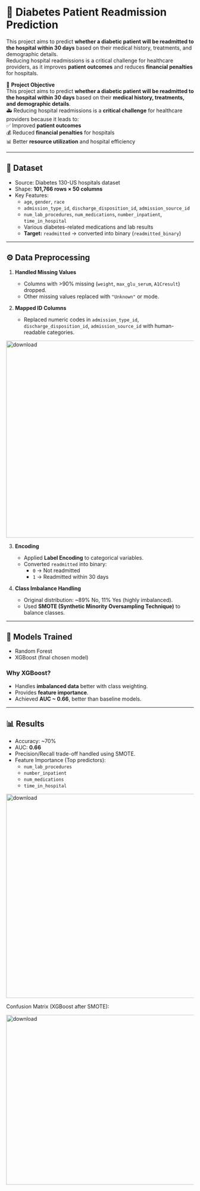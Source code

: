 # 🏥 Diabetes Patient Readmission Prediction

This project aims to predict **whether a diabetic patient will be readmitted to the hospital within 30 days** based on their medical history, treatments, and demographic details.  
Reducing hospital readmissions is a critical challenge for healthcare providers, as it improves **patient outcomes** and reduces **financial penalties** for hospitals.

🎯 **Project Objective**  
This project aims to predict **whether a diabetic patient will be readmitted to the hospital within 30 days** based on their **medical history, treatments, and demographic details**.  
🚑 Reducing hospital readmissions is a **critical challenge** for healthcare providers because it leads to:  
✅ Improved **patient outcomes**  
💰 Reduced **financial penalties** for hospitals  
📊 Better **resource utilization** and hospital efficiency  

---

## 📂 Dataset

- Source: Diabetes 130-US hospitals dataset  
- Shape: **101,766 rows × 50 columns**  
- Key Features:
  - `age`, `gender`, `race`  
  - `admission_type_id`, `discharge_disposition_id`, `admission_source_id`  
  - `num_lab_procedures`, `num_medications`, `number_inpatient`, `time_in_hospital`  
  - Various diabetes-related medications and lab results  
  - **Target:** `readmitted` → converted into binary (`readmitted_binary`)

---

## ⚙️ Data Preprocessing

1. **Handled Missing Values**  
   - Columns with >90% missing (`weight`, `max_glu_serum`, `A1Cresult`) dropped.  
   - Other missing values replaced with `"Unknown"` or mode.

2. **Mapped ID Columns**  
   - Replaced numeric codes in `admission_type_id`, `discharge_disposition_id`, `admission_source_id` with human-readable categories.

<img width="974" height="528" alt="download" src="https://github.com/user-attachments/assets/d2032f1c-61e3-4321-bb32-3f143d357f36" />

3. **Encoding**  
   - Applied **Label Encoding** to categorical variables.  
   - Converted `readmitted` into binary:  
     - `0` → Not readmitted  
     - `1` → Readmitted within 30 days  

4. **Class Imbalance Handling**  
   - Original distribution: ~89% No, 11% Yes (highly imbalanced).  
   - Used **SMOTE (Synthetic Minority Oversampling Technique)** to balance classes.

---

## 🤖 Models Trained

- Random Forest  
- XGBoost (final chosen model)

### Why XGBoost?
- Handles **imbalanced data** better with class weighting.  
- Provides **feature importance**.  
- Achieved **AUC ~ 0.66**, better than baseline models.  

---

## 📊 Results

- Accuracy: ~70%  
- AUC: **0.66**  
- Precision/Recall trade-off handled using SMOTE.  
- Feature Importance (Top predictors):
  - `num_lab_procedures`  
  - `number_inpatient`  
  - `num_medications`  
  - `time_in_hospital`  

<img width="547" height="547" alt="download" src="https://github.com/user-attachments/assets/3669a634-4f27-4af3-a977-c842c3b989ca" />


Confusion Matrix (XGBoost after SMOTE):

<img width="524" height="455" alt="download" src="https://github.com/user-attachments/assets/dcd96fb5-5edd-4404-9156-25dae4354f88" />
